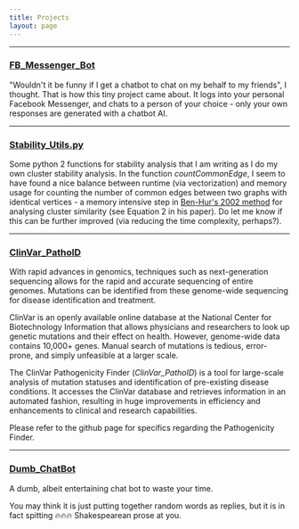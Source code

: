 ```yaml
---
title: Projects
layout: page
---
```


---
### [FB_Messenger_Bot](https://github.com/im-ant/FB_Messenger_Bot)
"Wouldn't it be funny if I get a chatbot to chat on my behalf to my friends", I thought. That is how this tiny project came about. It logs into your personal Facebook Messenger, and chats to a person of your choice - only your own responses are generated with a chatbot AI.

---
### [Stability_Utils.py](https://github.com/im-ant/Analysis_CoBrA/blob/master/Stability_Utils.py)
Some python 2 functions for stability analysis that I am writing as I do my own cluster stability analysis. In the function *countCommonEdge*, I seem to have found a nice balance between runtime (via vectorization) and memory usage for counting the number of common edges between two graphs with identical vertices - a memory intensive step in [Ben-Hur's 2002 method](https://psb.stanford.edu/psb-online/proceedings/psb02/benhur.pdf) for analysing cluster similarity (see Equation 2 in his paper). Do let me know if this can be further improved (via reducing the time complexity, perhaps?).

---
### [ClinVar_PathoID](https://github.com/im-ant/ClinVar_PathoID)
With rapid advances in genomics, techniques such as next-generation sequencing allows for the rapid and accurate sequencing of entire genomes. Mutations can be identified from these genome-wide sequencing for disease identification and treatment.

ClinVar is an openly available online database at the National Center for Biotechnology Information that allows physicians and researchers to look up genetic mutations and their effect on health. However, genome-wide data contains 10,000+ genes. Manual search of mutations is tedious, error-prone, and simply unfeasible at a larger scale.

The ClinVar Pathogenicity Finder (*ClinVar_PathoID*) is a tool for large-scale analysis of mutation statuses and identification of pre-existing disease conditions. It accesses the ClinVar database and retrieves information in an automated fashion, resulting in huge improvements in efficiency and enhancements to clinical and research capabilities.

Please refer to the github page for specifics regarding the Pathogenicity Finder.

---
### [Dumb_ChatBot](https://github.com/im-ant/Dumb_ChatBot)
A dumb, albeit entertaining chat bot to waste your time.

You may think it is just putting together random words as replies, but it is in fact spitting :fire::fire::fire: Shakespearean prose at you.
